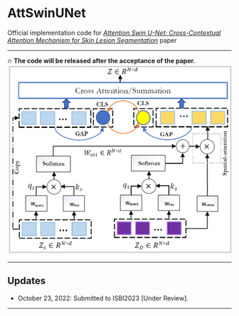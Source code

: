 # AttSwinUNet
Official implementation code for [_Attention Swin U-Net: Cross-Contextual Attention Mechanism for Skin Lesion Segmentation_]() paper

---
:fire: __The code will be released after the acceptance of the paper.__
![Proposed Model](./images/proposed_method_v2.png)

---

## Updates
- October 23, 2022: Submitted to ISBI2023 [Under Review].
---
